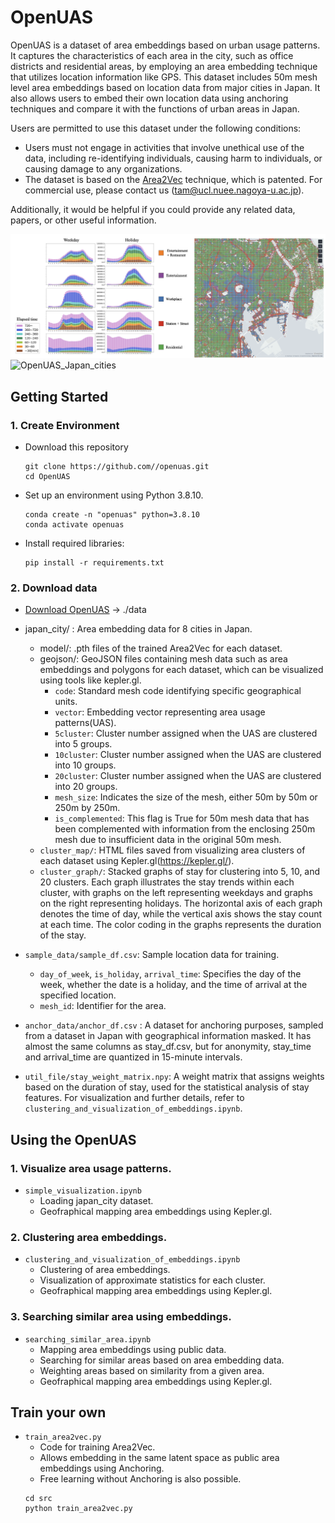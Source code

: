 # OpenUAS

OpenUAS is a dataset of area embeddings based on urban usage patterns. It captures the characteristics of each area in the city, such as office districts and residential areas, by employing an area embedding technique that utilizes location information like GPS. This dataset includes 50m mesh level area embeddings based on location data from major cities in Japan. It also allows users to embed their own location data using anchoring techniques and compare it with the functions of urban areas in Japan.

Users are permitted to use this dataset under the following conditions:

- Users must not engage in activities that involve unethical use of the data, including re-identifying individuals, causing harm to individuals, or causing damage to any organizations.
- The dataset is based on the [Area2Vec](https://arxiv.org/html/2401.10648v1) technique, which is patented. For commercial use, please contact us (tam@ucl.nuee.nagoya-u.ac.jp).

Additionally, it would be helpful if you could provide any related data, papers, or other useful information.

![OpenUAS_Tokyo](OpenUAS_image.png)
![OpenUAS_Japan_cities](japan_cities_image.png)

## Getting Started

### 1. Create Environment

- Download this repository

  ```
  git clone https://github.com//openuas.git
  cd OpenUAS
  ```

- Set up an environment using Python 3.8.10.
  ```
  conda create -n "openuas" python=3.8.10
  conda activate openuas
  ```
- Install required libraries:
  ```
  pip install -r requirements.txt
  ```

### 2. Download data

- [Download OpenUAS](https://drive.google.com/file/d/1ggMGL_71nNmHL1A-iOuUfYjgWBxN5qC7/view?usp=drive_link) -> ./data

<!-- <details>
  <summary><b>Dataset desctiption</b></summary> -->

- japan_city/ : Area embedding data for 8 cities in Japan.

  - model/: .pth files of the trained Area2Vec for each dataset.
  - geojson/: GeoJSON files containing mesh data such as area embeddings and polygons for each dataset, which can be visualized using tools like kepler.gl.
    - `code`: Standard mesh code identifying specific geographical units.
    - `vector`: Embedding vector representing area usage patterns(UAS).
    - `5cluster`: Cluster number assigned when the UAS are clustered into 5 groups.
    - `10cluster`: Cluster number assigned when the UAS are clustered into 10 groups.
    - `20cluster`: Cluster number assigned when the UAS are clustered into 20 groups.
    - `mesh_size`: Indicates the size of the mesh, either 50m by 50m or 250m by 250m.
    - `is_complemented`: This flag is True for 50m mesh data that has been complemented with information from the enclosing 250m mesh due to insufficient data in the original 50m mesh.
  - `cluster_map/`: HTML files saved from visualizing area clusters of each dataset using Kepler.gl(https://kepler.gl/).
  - `cluster_graph/`: Stacked graphs of stay for clustering into 5, 10, and 20 clusters. Each graph illustrates the stay trends within each cluster, with graphs on the left representing weekdays and graphs on the right representing holidays. The horizontal axis of each graph denotes the time of day, while the vertical axis shows the stay count at each time. The color coding in the graphs represents the duration of the stay.

- `sample_data/sample_df.csv`: Sample location data for training.

  - `day_of_week`, `is_holiday`, `arrival_time`: Specifies the day of the week, whether the date is a holiday, and the time of arrival at the specified location.
  - `mesh_id`: Identifier for the area.

- `anchor_data/anchor_df.csv` : A dataset for anchoring purposes, sampled from a dataset in Japan with geographical information masked. It has almost the same columns as stay_df.csv, but for anonymity, stay_time and arrival_time are quantized in 15-minute intervals.

- `util_file/stay_weight_matrix.npy`: A weight matrix that assigns weights based on the duration of stay, used for the statistical analysis of stay features. For visualization and further details, refer to `clustering_and_visualization_of_embeddings.ipynb`.

<!-- </details> -->

## Using the OpenUAS

### 1. Visualize area usage patterns.

- `simple_visualization.ipynb`
  - Loading japan_city dataset.
  - Geofraphical mapping area embeddings using Kepler.gl.

### 2. Clustering area embeddings.

- `clustering_and_visualization_of_embeddings.ipynb`
  - Clustering of area embeddings.
  - Visualization of approximate statistics for each cluster.
  - Geofraphical mapping area embeddings using Kepler.gl.

### 3. Searching similar area using embeddings.

- `searching_similar_area.ipynb`
  - Mapping area embeddings using public data.
  - Searching for similar areas based on area embedding data.
  - Weighting areas based on similarity from a given area.
  - Geofraphical mapping area embeddings using Kepler.gl.

## Train your own

- `train_area2vec.py`
  - Code for training Area2Vec.
  - Allows embedding in the same latent space as public area embeddings using Anchoring.
  - Free learning without Anchoring is also possible.
  ```
  cd src
  python train_area2vec.py
  ```
